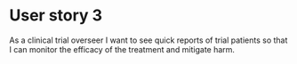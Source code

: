 # User story 3

As a clinical trial overseer I want to see quick reports of trial patients so that I can monitor the efficacy of the treatment and mitigate harm.